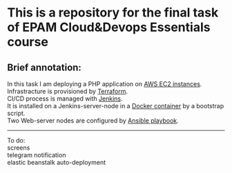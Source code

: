 This is a repository for the final task of EPAM Cloud&Devops Essentials course
=============
Brief annotation:
---------------------------------------
In this task I am deploying a PHP application on [AWS EC2 instances](https://aws.amazon.com/ec2/).\
Infrastracture is provisioned by [Terraform](https://www.terraform.io/).\
CI/CD process is managed with [Jenkins](https://www.jenkins.io/).\
It is installed on a Jenkins-server-node in a [Docker container](https://www.docker.com/) by a bootstrap script.\
Two Web-server nodes are configured by [Ansible playbook](https://www.ansible.com/).
________________________
To do:\
screens\
telegram notification\
elastic beanstalk auto-deployment
